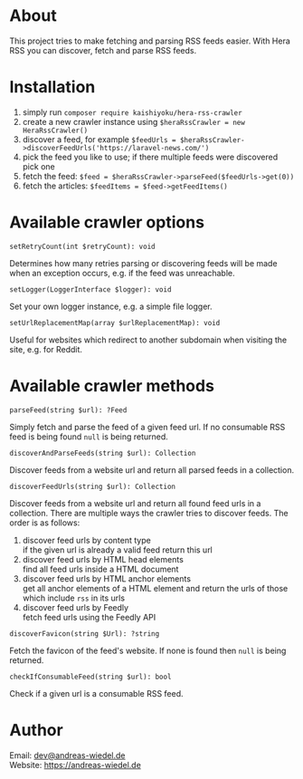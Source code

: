 About
=====

This project tries to make fetching and parsing RSS feeds easier. With Hera RSS you can discover, fetch and parse RSS feeds.


Installation
============
1. simply run `composer require kaishiyoku/hera-rss-crawler`
2. create a new crawler instance using `$heraRssCrawler = new HeraRssCrawler()`
3. discover a feed, for example `$feedUrls = $heraRssCrawler->discoverFeedUrls('https://laravel-news.com/')`
4. pick the feed you like to use; if there multiple feeds were discovered pick one
5. fetch the feed: `$feed = $heraRssCrawler->parseFeed($feedUrls->get(0))`
6. fetch the articles: `$feedItems = $feed->getFeedItems()`


Available crawler options
=========================

`setRetryCount(int $retryCount): void`

Determines how many retries parsing or discovering feeds will be made when an exception occurs, e.g. if the feed was unreachable.


`setLogger(LoggerInterface $logger): void`

Set your own logger instance, e.g. a simple file logger.


`setUrlReplacementMap(array $urlReplacementMap): void`

Useful for websites which redirect to another subdomain when visiting the site, e.g. for Reddit.


Available crawler methods
=========================

`parseFeed(string $url): ?Feed`

Simply fetch and parse the feed of a given feed url. If no consumable RSS feed is being found `null` is being returned.


`discoverAndParseFeeds(string $url): Collection`

Discover feeds from a website url and return all parsed feeds in a collection.


`discoverFeedUrls(string $url): Collection`

Discover feeds from a website url and return all found feed urls in a collection. There are multiple ways the crawler tries to discover feeds. The order is as follows:

1. discover feed urls by content type  
if the given url is already a valid feed return this url
2. discover feed urls by HTML head elements  
find all feed urls inside a HTML document
3. discover feed urls by HTML anchor elements  
get all anchor elements of a HTML element and return the urls of those which include `rss` in its urls
4. discover feed urls by Feedly  
fetch feed urls using the Feedly API


`discoverFavicon(string $Url): ?string`

Fetch the favicon of the feed's website. If none is found then `null` is being returned.


`checkIfConsumableFeed(string $url): bool`

Check if a given url is a consumable RSS feed.


Author
======

Email: dev@andreas-wiedel.de  
Website: https://andreas-wiedel.de  
